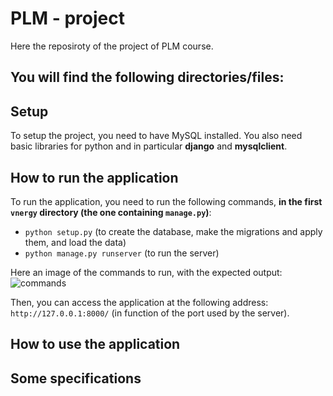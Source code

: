 # PLM - project

Here the reposiroty of the project of PLM course.

You will find the following directories/files:
- 

## Setup

To setup the project, you need to have MySQL installed. You also need basic libraries for python and in particular **django** and **mysqlclient**.

## How to run the application

To run the application, you need to run the following commands, **in the first `vnergy` directory (the one containing `manage.py`)**:
- `python setup.py` (to create the database, make the migrations and apply them, and load the data)
- `python manage.py runserver` (to run the server)

Here an image of the commands to run, with the expected output:
![commands](captures/how_to_run.png)

Then, you can access the application at the following address: `http://127.0.0.1:8000/` (in function of the port used by the server).

## How to use the application



## Some specifications

